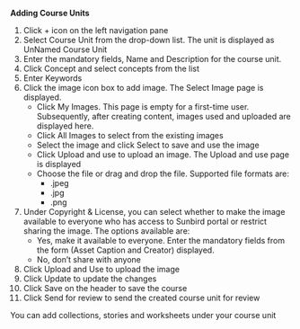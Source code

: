 **Adding Course Units**

1. Click + icon on the left navigation pane
2. Select Course Unit from the drop-down list. The unit is displayed as UnNamed Course Unit
3. Enter the mandatory fields, Name and Description for the course unit. 
4. Click Concept and select concepts from the list 
5. Enter Keywords
6. Click the image icon box to add image. The Select Image page is displayed.
	- Click My Images. This page is empty for a first-time user. Subsequently, after creating content, images used and uploaded are displayed here.
	- Click All Images to select from the existing images	
	- Select the image and click Select to save and use the image
	- Click Upload and use to upload an image. The Upload and use page is displayed
	- Choose the file or drag and drop the file. Supported file formats are:
		- .jpeg
		- .jpg
		- .png
7. Under Copyright & License, you can select whether to make the image available to everyone who has access to Sunbird portal or restrict sharing the image. The options available are:
	- Yes, make it available to everyone. Enter the mandatory fields from the form (Asset Caption and Creator) displayed.
	- No, don’t share with anyone
8. Click Upload and Use to upload the image
9. Click Update to update the changes
10. Click Save on the header to save the course 
11. Click Send for review to send the created course unit for review

You can add collections, stories and worksheets under your course unit
